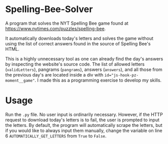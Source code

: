 # Spelling-Bee-Solver
A program that solves the NYT Spelling Bee game found at https://www.nytimes.com/puzzles/spelling-bee.

It automatically downloads today's letters and solves the game without using the list of correct answers found in the source of Spelling Bee's HTML. 

This is a highly unnecessary tool as one can already find the day's answers by inspecting the website's source code. The list of allowed letters (```validLetters```), pangrams (```pangrams```), answers (```answers```), and all those from the previous day's are located inside a div with ```id="js-hook-pz-moment__game"```. I made this as a programming exercise to develop my skills.

# Usage
Run the ```.py``` file. No user input is ordinarily necessary. However, if the HTTP request to download today's letters is to fail, the user is prompted to input the letters. By default, the program will automatically scrape the letters, but if you would like to always input them manually, change the variable on line 6 ```AUTOMATICALLY_GET_LETTERS``` from ```True``` to ```False```.

